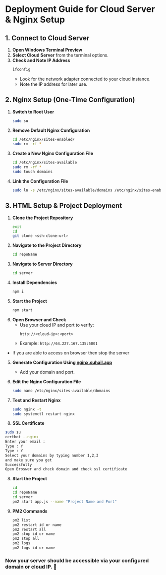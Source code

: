 # Deployment Guide for Cloud Server & Nginx Setup

## 1. Connect to Cloud Server

1. **Open Windows Terminal Preview**
2. **Select Cloud Server** from the terminal options.
3. **Check and Note IP Address**
   ```sh
   ifconfig
   ```
   - Look for the network adapter connected to your cloud instance.
   - Note the IP address for later use.


## 2. Nginx Setup (One-Time Configuration)

1. **Switch to Root User**
   ```sh
   sudo su
   ```
2. **Remove Default Nginx Configuration**
   ```sh
   cd /etc/nginx/sites-enabled/
   sudo rm -rf *
   ```
3. **Create a New Nginx Configuration File**
   ```sh
   cd /etc/nginx/sites-available
   sudo rm -rf *
   sudo touch domains
   ```
4. **Link the Configuration File**
   ```sh
   sudo ln -s /etc/nginx/sites-available/domains /etc/nginx/sites-enabled
   ```


## 3. HTML Setup & Project Deployment

1. **Clone the Project Repository**
   ```sh
   exit
   cd
   git clone <ssh-clone-url>
   ```
2. **Navigate to the Project Directory**
   ```sh
   cd repoName
   ```
3. **Navigate to Server Directory**
   ```sh
   cd server
   ```
4. **Install Dependencies**
   ```sh
   npm i
   ```
5. **Start the Project**
   ```sh
   npm start
   ```
6. **Open Browser and Check**
   - Use your cloud IP and port to verify:
     ```
     http://<cloud-ip>:<port>
     ```
   - Example: `http://64.227.167.135:5001`

-  If you are able to access on browser then stop the server 
   

5. **Generate Configuration Using [nginx.suhail.app](https://nginx.suhail.app)**
   - Add your domain and port.
6. **Edit the Nginx Configuration File**
   ```sh
   sudo nano /etc/nginx/sites-available/domains
   ```


7. **Test and Restart Nginx**
   ```sh
   sudo nginx -t
   sudo systemctl restart nginx
   ```


10. **SSL Certificate**
   ```sh
   sudo su
   certbot --nginx
   Enter your email :
   Type : Y
   Type : Y
   Select your domains by typing number 1,2,3
   and make sure you get 
   Successfully 
   Open Broswer and check domain and check ssl certificate 


   ```


8. **Start the Project**
   ```sh
   cd
   cd repoName
   cd server
   pm2 start app.js --name "Project Name and Port"

   ```

9. **PM2 Commands**
   ```sh
   pm2 list 
   pm2 restart id or name
   pm2 restart all
   pm2 stop id or name 
   pm2 stop all
   pm2 logs 
   pm2 logs id or name

   ```


### Now your server should be accessible via your configured domain or cloud IP. 🚀


